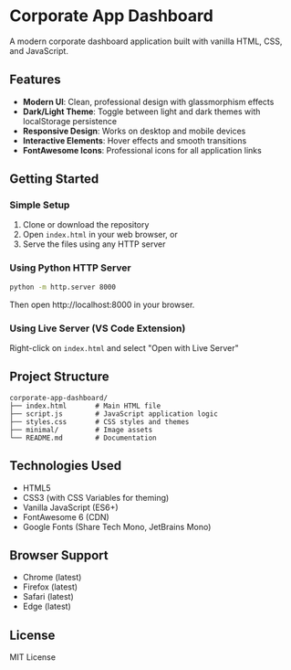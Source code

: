 # Corporate App Dashboard

A modern corporate dashboard application built with vanilla HTML, CSS, and JavaScript.

## Features

- **Modern UI**: Clean, professional design with glassmorphism effects
- **Dark/Light Theme**: Toggle between light and dark themes with localStorage persistence
- **Responsive Design**: Works on desktop and mobile devices
- **Interactive Elements**: Hover effects and smooth transitions
- **FontAwesome Icons**: Professional icons for all application links

## Getting Started

### Simple Setup

1. Clone or download the repository
2. Open `index.html` in your web browser, or
3. Serve the files using any HTTP server

### Using Python HTTP Server

```bash
python -m http.server 8000
```

Then open http://localhost:8000 in your browser.

### Using Live Server (VS Code Extension)

Right-click on `index.html` and select "Open with Live Server"

## Project Structure

```
corporate-app-dashboard/
├── index.html       # Main HTML file
├── script.js        # JavaScript application logic
├── styles.css       # CSS styles and themes
├── minimal/         # Image assets
└── README.md        # Documentation
```

## Technologies Used

- HTML5
- CSS3 (with CSS Variables for theming)
- Vanilla JavaScript (ES6+)
- FontAwesome 6 (CDN)
- Google Fonts (Share Tech Mono, JetBrains Mono)

## Browser Support

- Chrome (latest)
- Firefox (latest)
- Safari (latest)
- Edge (latest)

## License

MIT License
